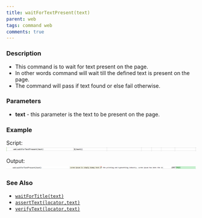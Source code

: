 ```yaml
---
title: waitForTextPresent(text)
parent: web
tags: command web
comments: true
---
```


### Description

- This command is to wait for text present on the page.
- In other words command will wait till the defined text is present on the page.
- The command will pass if text found or else fail otherwise.

### Parameters

- **text** - this parameter is the text to be present on the page.

### Example

Script:<br/>
![](image/waitForTextPresent_01.png)

Output:<br/>
![](image/waitForTextPresent_02.png)

### See Also

- [`waitForTitle(text)`](waitForTitle(text))
- [`assertText(locator,text)`](assertText(locator,text))
- [`verifyText(locator,text)`](verifyText(locator,text))